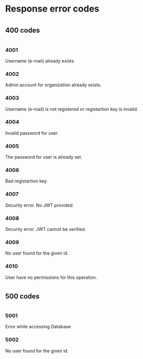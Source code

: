 # Response error codes

#
## 400 codes
#

### 4001
Username (e-mail) already exists.

### 4002
Admin account for organization already exists.

### 4003
Username (e-mail) is not registered or registartion key is invalid.

### 4004
Invalid password for user.

### 4005
The password for user is already set.

### 4006
Bad registartion key.

### 4007
Security error. No JWT provided.

### 4008
Security error. JWT cannot be verified.

### 4009
No user found for the given id.

### 4010
User have no permissions for this operation.


#
## 500 codes
#

### 5001
Error while accessing Database

### 5002
No user found for the given id.